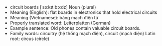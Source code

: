 - circuit boards [ˈsɜːkɪt bɔːdz] Noun (plural)
- Meaning (English): flat boards in electronics that hold electrical circuits
- Meaning (Vietnamese): bảng mạch điện tử
- Properly translated word: Leiterplatten (German)
- Example sentence: Old phones contain valuable circuit boards.
- Family words: circuitry (hệ thống mạch điện), circuit (mạch điện)   Latin root: circus (circle)